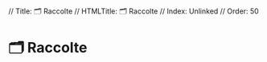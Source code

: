 // Title: 🗂️ Raccolte
// HTMLTitle: <span class="twa twa-card-index-dividers"><span>🗂️</span></span> Raccolte
// Index: Unlinked
// Order: 50

# <span class="twa twa-card-index-dividers"><span>🗂️</span></span> Raccolte
